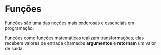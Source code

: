 # Funções

Funções são uma das noções mais poderosas e essenciais em programação.

Funções como funções matemáticas realizam transformações, elas recebem valores de entrada chamados **argumentos** e **retornam** um valor de saída.